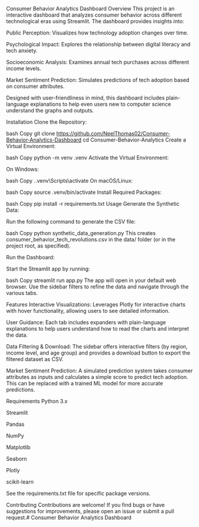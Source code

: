 Consumer Behavior Analytics Dashboard
Overview
This project is an interactive dashboard that analyzes consumer behavior across different technological eras using Streamlit. The dashboard provides insights into:

Public Perception: Visualizes how technology adoption changes over time.

Psychological Impact: Explores the relationship between digital literacy and tech anxiety.

Socioeconomic Analysis: Examines annual tech purchases across different income levels.

Market Sentiment Prediction: Simulates predictions of tech adoption based on consumer attributes.

Designed with user-friendliness in mind, this dashboard includes plain-language explanations to help even users new to computer science understand the graphs and outputs.

Installation
Clone the Repository:

bash
Copy
git clone https://github.com/NeelThomas02/Consumer-Behavior-Analytics-Dashboard
cd Consumer-Behavior-Analytics
Create a Virtual Environment:

bash
Copy
python -m venv .venv
Activate the Virtual Environment:

On Windows:

bash
Copy
.\.venv\Scripts\activate
On macOS/Linux:

bash
Copy
source .venv/bin/activate
Install Required Packages:

bash
Copy
pip install -r requirements.txt
Usage
Generate the Synthetic Data:

Run the following command to generate the CSV file:

bash
Copy
python synthetic_data_generation.py
This creates consumer_behavior_tech_revolutions.csv in the data/ folder (or in the project root, as specified).

Run the Dashboard:

Start the Streamlit app by running:

bash
Copy
streamlit run app.py
The app will open in your default web browser. Use the sidebar filters to refine the data and navigate through the various tabs.

Features
Interactive Visualizations:
Leverages Plotly for interactive charts with hover functionality, allowing users to see detailed information.

User Guidance:
Each tab includes expanders with plain-language explanations to help users understand how to read the charts and interpret the data.

Data Filtering & Download:
The sidebar offers interactive filters (by region, income level, and age group) and provides a download button to export the filtered dataset as CSV.

Market Sentiment Prediction:
A simulated prediction system takes consumer attributes as inputs and calculates a simple score to predict tech adoption. This can be replaced with a trained ML model for more accurate predictions.

Requirements
Python 3.x

Streamlit

Pandas

NumPy

Matplotlib

Seaborn

Plotly

scikit-learn

See the requirements.txt file for specific package versions.

Contributing
Contributions are welcome! If you find bugs or have suggestions for improvements, please open an issue or submit a pull request.#   C o n s u m e r   B e h a v i o r   A n a l y t i c s   D a s h b o a r d 
 
 
